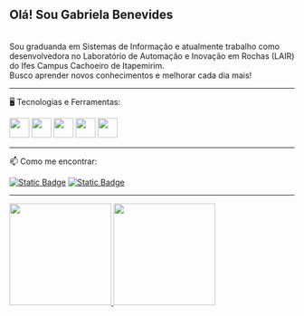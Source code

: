 ## Olá! Sou Gabriela Benevides

<br>
Sou graduanda em Sistemas de Informação e atualmente trabalho como desenvolvedora no Laboratório de Automação e Inovação em Rochas (LAIR) do Ifes Campus Cachoeiro de Itapemirim.

<br>
Busco aprender novos conhecimentos e melhorar cada dia mais!

<hr>

🖥️ Tecnologias e Ferramentas:

<div>
  <img src="https://cdn.jsdelivr.net/gh/devicons/devicon@latest/icons/java/java-original.svg" width="35" height="35"/>
  <img src="https://cdn.jsdelivr.net/gh/devicons/devicon@latest/icons/nodejs/nodejs-original.svg" width="35" height="35"/>
  <img src="https://cdn.jsdelivr.net/gh/devicons/devicon@latest/icons/python/python-original.svg" width="35" height="35"/>
  <img src="https://cdn.jsdelivr.net/gh/devicons/devicon@latest/icons/react/react-original.svg" width="35" height="35"/>
  <img src="https://cdn.jsdelivr.net/gh/devicons/devicon@latest/icons/typescript/typescript-original.svg" width="35" height="35"/>      
</div>

<hr>

📫 Como me encontrar:

[![Static Badge](https://img.shields.io/badge/Gabriela%20Benevides-%230A66C2?logo=linkedIn&link=https%3A%2F%2Fwww.linkedin.com%2Fin%2Fgabriela-benevides-511646347%2F)](https://www.linkedin.com/in/gabriela-benevides-511646347/)
[![Static Badge](https://img.shields.io/badge/gabriela.benevidespm%40gmail.com-%23EA4335?logo=gmail&logoColor=white&link=mailto%3Agabriela.benevidespm%40gmail.com)](mailto:gabriela.benevidespm@gmail.com)

<hr>
<div>
<a href="https://github.com/gabrielamqs">
<img loading="lazy" height="180em" src="https://github-readme-stats.vercel.app/api/top-langs/?username=gabrielamqs&layout=compact&langs_count=7&theme=dracula"/>
<img loading="lazy" height="180em" src="https://github-readme-stats.vercel.app/api?username=gabrielamqs&show_icons=true&theme=dracula&include_all_commits=true&count_private=true"/>
</div>

<!--
**gabrielamqs/gabrielamqs** is a ✨ _special_ ✨ repository because its `README.md` (this file) appears on your GitHub profile.

Here are some ideas to get you started:

- 🔭 I’m currently working on ...
- 🌱 I’m currently learning ...
- 👯 I’m looking to collaborate on ...
- 🤔 I’m looking for help with ...
- 💬 Ask me about ...
- 📫 How to reach me: ...
- 😄 Pronouns: ...
- ⚡ Fun fact: ...
-->
